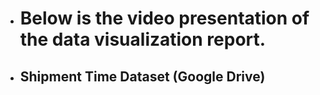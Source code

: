 * # Below is the video presentation of the data visualization report.
* ## Shipment Time Dataset (Google Drive)

